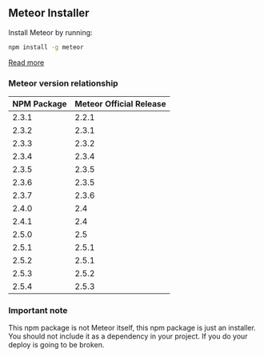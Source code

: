## Meteor Installer

Install Meteor by running:

```bash
npm install -g meteor
```

[Read more](https://www.meteor.com/developers/install)

### Meteor version relationship

| NPM Package | Meteor Official Release |
|-------------|-------------------------|
| 2.3.1       | 2.2.1                   |
| 2.3.2       | 2.3.1                   |
| 2.3.3       | 2.3.2                   |
| 2.3.4       | 2.3.4                   |
| 2.3.5       | 2.3.5                   |
| 2.3.6       | 2.3.5                   |
| 2.3.7       | 2.3.6                   |
| 2.4.0       | 2.4                     |
| 2.4.1       | 2.4                     |
| 2.5.0       | 2.5                     |
| 2.5.1       | 2.5.1                   |
| 2.5.2       | 2.5.1                   |
| 2.5.3       | 2.5.2                   |
| 2.5.4       | 2.5.3                   |

### Important note

This npm package is not Meteor itself, this npm package is just an installer. You should not include it as a dependency in your project. If you do your deploy is going to be broken.
